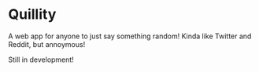 # Quillity
A web app for anyone to just say something random!
Kinda like Twitter and Reddit, but annoymous!

Still in development!
